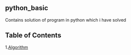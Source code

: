 ## python_basic
Contains solution of program in python which i have solved<br>


Table of Contents
--------------------
1.[Algorithm](https://github.com/Amandeepanmol/python_basic/tree/master/Algorithm)
